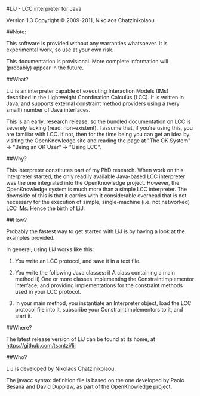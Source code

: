 #LiJ - LCC interpreter for Java

Version 1.3
Copyright © 2009-2011, Nikolaos Chatzinikolaou



##Note:

This software is provided without any warranties whatsoever. It is experimental work, so use at your own risk.

This documentation is provisional. More complete information will (probably) appear in the future.



##What?

LiJ is an interpreter capable of executing Interaction Models (IMs) described in the Lightweight Coordination Calculus (LCC). It is written in Java, and supports external constraint method providers using a (very small!) number of Java interfaces.

This is an early, research release, so the bundled documentation on LCC is severely lacking (read: non-existent). I assume that, if you're using this, you are familiar with LCC. If not, then for the time being you can get an idea by visiting the OpenKnowledge site and reading the page at "The OK System" -> "Being an OK User" -> "Using LCC".



##Why?

This interpreter constitutes part of my PhD research. When work on this interpreter started, the only readily available Java-based LCC interpreter was the one integrated into the OpenKnowledge project. However, the OpenKnowledge system is much more than a simple LCC interpreter. The downside of this is that it carries with it considerable overhead that is not necessary for the execution of simple, single-machine (i.e. not networked) LCC IMs. Hence the birth of LiJ.



##How?

Probably the fastest way to get started with LiJ is by having a look at the examples provided.

In general, using LiJ works like this:

1. You write an LCC protocol, and save it in a text file.

2. You write the following Java classes:
  i)  A class containing a main method
  ii) One or more classes implementing the ConstraintImplementor interface, and providing implementations for the constraint methods used in your LCC protocol.

3. In your main method, you instantiate an Interpreter object, load the LCC protocol file into it, subscribe your ConstraintImplementors to it, and start it.



##Where?

The latest release version of LiJ can be found at its home, at https://github.com/tsantzi/lij



##Who?

LiJ is developed by Nikolaos Chatzinikolaou.

The javacc syntax definition file is based on the one developed by Paolo Besana and David Dupplaw, as part of the OpenKnowledge project.

